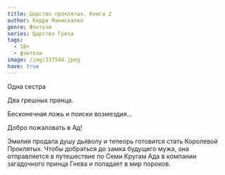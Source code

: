 ```yaml
---
title: Царство проклятых. Книга 2
author: Керри Манискалко
genre: Фэнтези
series: Царство Греха
tags:
  - 18+
  - фэнтези
image: /img/337544.jpeg
have: true
---
```

Одна сестра

Два грешных принца.

Бесконечная ложь и поиски возмездия...

Добро пожаловать в Ад!

Эмилия продала душу дьяволу и тепеорь готовится стать Королевой Проклятых. Чтобы добраться до замка будущего мужа, она отправляется в путешествие по Семи Кругам Ада в компании загадочного принца Гнева и попадает в мир пороков.